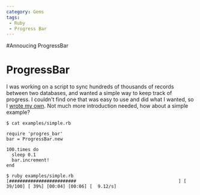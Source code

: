 ```yaml
---
category: Gems
tags:
 - Ruby
 - Progress Bar
---
```


#Annoucing ProgressBar

# ProgressBar

I was working on a script to sync hundreds of thousands of records
between two databases, and wanted a simple way to keep track of
progress. I couldn't find one that was easy to use and did what I
wanted, so I [wrote my own][github]. Not much more introduction needed, how about
a simple example?

    $ cat examples/simple.rb

    require 'progres_bar'
    bar = ProgressBar.new

    100.times do
      sleep 0.1
      bar.increment!
    end

    $ ruby examples/simple.rb
    [#########################                                      ] [ 39/100] [ 39%] [00:04] [00:06] [  9.12/s]


[github]: https://github.com/paul/progress_bar

